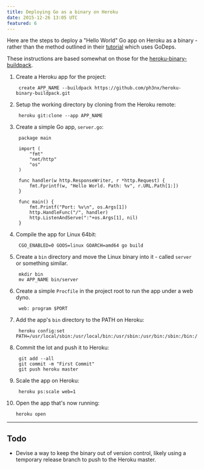 ```yaml
---
title: Deploying Go as a binary on Heroku
date: 2015-12-26 13:05 UTC
featured: 6
---
```

Here are the steps to deploy a "Hello World" Go app on Heroku as a binary - rather than the method outlined in their [tutorial](https://www.heroku.com/go#see-it-in-action) which uses GoDeps.

These instructions are based somewhat on those for the [heroku-binary-buildpack](https://github.com/ph3nx/heroku-binary-buildpack).

1. Create a Heroku app for the project:

        create APP_NAME --buildpack https://github.com/ph3nx/heroku-binary-buildpack.git
2. Setup the working directory by cloning from the Heroku remote:

        heroku git:clone --app APP_NAME
3. Create a simple Go app, `server.go`:

        package main

        import (
            "fmt"
            "net/http"
            "os"
        )

        func handler(w http.ResponseWriter, r *http.Request) {
            fmt.Fprintf(w, "Hello World. Path: %v", r.URL.Path[1:])
        }

        func main() {
            fmt.Printf("Port: %v\n", os.Args[1])
            http.HandleFunc("/", handler)
            http.ListenAndServe(":"+os.Args[1], nil)
        }
4. Compile the app for Linux 64bit:

        CGO_ENABLED=0 GOOS=linux GOARCH=amd64 go build
5. Create a `bin` directory and move the Linux binary into it - called `server` or something similar.

        mkdir bin
        mv APP_NAME bin/server
6. Create a simple `Procfile` in the project root to run the app under a web dyno.

        web: program $PORT
7. Add the app's `bin` directory to the PATH on Heroku:

        heroku config:set PATH=/usr/local/sbin:/usr/local/bin:/usr/sbin:/usr/bin:/sbin:/bin:/app/bin
8. Commit the lot and push it to Heroku:

        git add --all
        git commit -m "First Commit"
        git push heroku master
9. Scale the app on Heroku:

        heroku ps:scale web=1
10. Open the app that's now running:

        heroku open

- - -

## Todo
* Devise a way to keep the binary out of version control, likely using a temporary release branch to push to the Heroku master.
